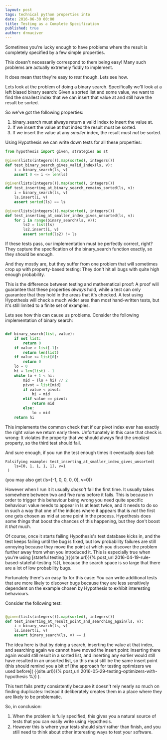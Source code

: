 ```yaml
---
layout: post
tags: technical python properties into
date: 2016-06-30 00:00
title: Testing as a Complete Specification
published: true
author: drmaciver
---
```


Sometimes you're lucky enough to have problems where the result is
completely specified by a few simple properties.

This doesn't necessarily correspond to them being easy! Many such
problems are actually extremely fiddly to implement.

It does mean that they're easy to *test* though. Lets see how.

<!--more-->

Lets look at the problem of doing a binary search. Specifically we'll
look at a left biased binary search: Given a sorted list and some value,
we want to find the smallest index that we can insert that value at and
still have the result be sorted.

So we've got the following properties:

1. binary_search must always return a valid index to insert the value
   at.
2. If we insert the value at that index the result must be sorted.
3. If we insert the value at any *smaller* index, the result must *not*
   be sorted.

Using Hypothesis we can write down tests for all these properties:

```python
from hypothesis import given, strategies as st

@given(lists(integers()).map(sorted), integers())
def test_binary_search_gives_valid_index(ls, v):
    i = binary_search(ls, v)
    assert 0 <= i <= len(ls)

@given(lists(integers()).map(sorted), integers())
def test_inserting_at_binary_search_remains_sorted(ls, v):
    i = binary_search(ls, v)
    ls.insert(i, v)
    assert sorted(ls) == ls

@given(lists(integers()).map(sorted), integers())
def test_inserting_at_smaller_index_gives_unsorted(ls, v):
    for i in range(binary_search(ls, v)):
        ls2 = list(ls)
        ls2.insert(i, v)
        assert sorted(ls2) != ls
```

If these tests pass, our implementation must be perfectly correct,
right? They capture the specification of the binary_search function
exactly, so they should be enough.

And they mostly are, but they suffer from one problem that will
sometimes crop up with property-based testing: They don't hit all bugs
with quite high enough probability.

This is the difference between testing and mathematical proof: A proof
will guarantee that these properties *always* hold, while a test can
only guarantee that they hold in the areas that it's checked. A test
using Hypothesis will check a much wider area than most hand-written
tests, but it's still limited to a finite set of examples.

Lets see how this can cause us problems. Consider the following
implementation of binary search:

```python

def binary_search(list, value):
    if not list:
        return 0
    if value > list[-1]:
        return len(list)
    if value <= list[0]:
        return 0
    lo = 0
    hi = len(list) - 1
    while lo + 1 < hi:
        mid = (lo + hi) // 2
        pivot = list[mid]
        if value < pivot:
            hi = mid
        elif value == pivot:
            return mid
        else:
            lo = mid
    return hi
```

This implements the common check that if our pivot index ever has
exactly the right value we return early there. Unfortunately in this
case that check is wrong: It violates the property that we should
always find the *smallest* property, so the third test should fail.

And sure enough, if you run the test enough times it eventually *does*
fail:

```
Falsifying example: test_inserting_at_smaller_index_gives_unsorted(
    ls=[0, 1, 1, 1, 1], v=1
 )
```

(you may also get (ls=[-1, 0, 0, 0, 0], v=0))

However when I run it it usually *doesn't* fail the first time. It
usually takes somewhere between two and five runs before it fails. This
is because in order to trigger this behaviour being wrong you need
quite specific behaviour: value needs to appear in ls at least
twice, and it needs to do so in such a way that one of the indices where
it appears that is *not* the first one gets chosen as mid at some
point in the process. Hypothesis does some things that boost the
chances of this happening, but they don't boost it *that* much.

Of course, once it starts failing Hypothesis's test database kicks in,
and the test keeps failing until the bug is fixed, but low probability
failures are still annoying because they move the point at which you
discover the problem further away from when you introduced it. This is
especially true when you're using [stateful testing
]({{site.url}}{% post_url 2016-04-19-rule-based-stateful-testing %}),
because the search space is so large that there are a lot of low
probability bugs.

Fortunately there's an easy fix for this case: You can write additional
tests that are more likely to discover bugs because they are less
sensitively dependent on the example chosen by Hypothesis to exhibit
interesting behaviours.

Consider the following test:

```python

@given(lists(integers()).map(sorted), integers())
def test_inserting_at_result_point_and_searching_again(ls, v):
    i = binary_search(ls, v)
    ls.insert(i, v)
    assert binary_search(ls, v) == i
```

The idea here is that by doing a search, inserting the value at that
index, and searching again we cannot have moved the insert point:
Inserting there again would still result in a sorted list, and inserting
any earlier would still have resulted in an unsorted list, so this must
still be the same insert point (this should remind you a bit of 
[the approach for testing optimizers we used before](
{{site.url}}{% post_url 2016-05-29-testing-optimizers-with-hypothesis %})
).

This test fails pretty consistently because it doesn't rely nearly so
much on finding duplicates: Instead it deliberately creates them in a
place where they are likely to be problematic.

So, in conclusion:

1. When the problem is fully specified, this gives you a natural source
   of tests that you can easily write using Hypothesis.
2. However this is where your tests should *start* rather than finish,
   and you still need to think about other interesting ways to test your
   software.
